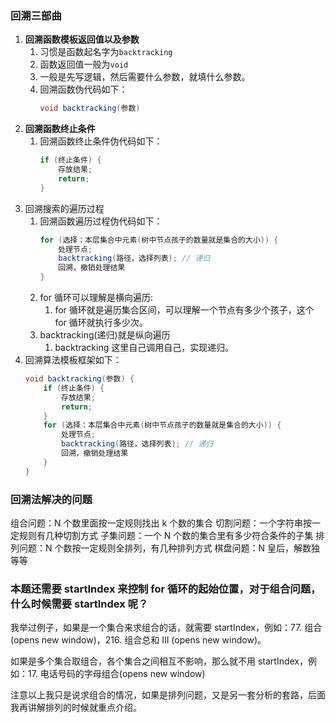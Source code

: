 ### 回溯三部曲
1. **回溯函数模板返回值以及参数**
    1. 习惯是函数起名字为`backtracking`
    2. 函数返回值一般为`void`
    3. 一般是先写逻辑，然后需要什么参数，就填什么参数。
    4. 回溯函数伪代码如下：
        ```java
        void backtracking(参数)
        ```
2. **回溯函数终止条件**
    1. 回溯函数终止条件伪代码如下：
        ```java
        if (终止条件) {
            存放结果;
            return;
        }
        ```
3. 回溯搜索的遍历过程
    1. 回溯函数遍历过程伪代码如下：
        ```java
        for (选择：本层集合中元素(树中节点孩子的数量就是集合的大小)) {
            处理节点;
            backtracking(路径，选择列表); // 递归
            回溯，撤销处理结果
        }
        ```
    2. for 循环可以理解是横向遍历:
        1. for 循环就是遍历集合区间，可以理解一个节点有多少个孩子，这个 for 循环就执行多少次。
    3. backtracking(递归)就是纵向遍历
        1. backtracking 这里自己调用自己，实现递归。
4. 回溯算法模板框架如下：
    ```java
    void backtracking(参数) {
        if (终止条件) {
            存放结果;
            return;
        }
        for (选择：本层集合中元素(树中节点孩子的数量就是集合的大小)) {
            处理节点;
            backtracking(路径，选择列表); // 递归
            回溯，撤销处理结果
        }
    }
    ```








### 回溯法解决的问题
组合问题：N 个数里面按一定规则找出 k 个数的集合
切割问题：一个字符串按一定规则有几种切割方式
子集问题：一个 N 个数的集合里有多少符合条件的子集
排列问题：N 个数按一定规则全排列，有几种排列方式
棋盘问题：N 皇后，解数独等等


### 本题还需要 startIndex 来控制 for 循环的起始位置，对于组合问题，什么时候需要 startIndex 呢？
我举过例子，如果是一个集合来求组合的话，就需要 startIndex，例如：77. 组合 (opens new window)，216. 组合总和 III (opens new window)。

如果是多个集合取组合，各个集合之间相互不影响，那么就不用 startIndex，例如：17. 电话号码的字母组合(opens new window)

注意以上我只是说求组合的情况，如果是排列问题，又是另一套分析的套路，后面我再讲解排列的时候就重点介绍。